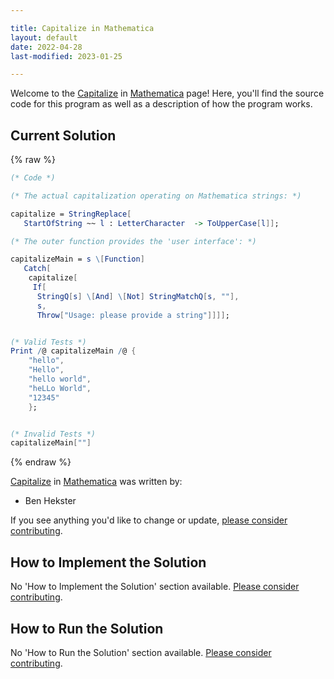 ```yaml
---

title: Capitalize in Mathematica
layout: default
date: 2022-04-28
last-modified: 2023-01-25

---
```


Welcome to the [Capitalize](https://sampleprograms.io/projects/capitalize) in [Mathematica](https://sampleprograms.io/languages/mathematica) page! Here, you'll find the source code for this program as well as a description of how the program works.

## Current Solution

{% raw %}

```mathematica
(* Code *)

(* The actual capitalization operating on Mathematica strings: *)

capitalize = StringReplace[
   StartOfString ~~ l : LetterCharacter  -> ToUpperCase[l]];

(* The outer function provides the 'user interface': *)

capitalizeMain = s \[Function]
   Catch[
    capitalize[
     If[
      StringQ[s] \[And] \[Not] StringMatchQ[s, ""],
      s,
      Throw["Usage: please provide a string"]]]];


(* Valid Tests *)
Print /@ capitalizeMain /@ {
    "hello",
    "Hello",
    "hello world",
    "heLLo World",
    "12345"
    };


(* Invalid Tests *)
capitalizeMain[""]
```

{% endraw %}

[Capitalize](https://sampleprograms.io/projects/capitalize) in [Mathematica](https://sampleprograms.io/languages/mathematica) was written by:

- Ben Hekster

If you see anything you'd like to change or update, [please consider contributing](https://github.com/TheRenegadeCoder/sample-programs).

## How to Implement the Solution

No 'How to Implement the Solution' section available. [Please consider contributing](https://github.com/TheRenegadeCoder/sample-programs-website).

## How to Run the Solution

No 'How to Run the Solution' section available. [Please consider contributing](https://github.com/TheRenegadeCoder/sample-programs-website).